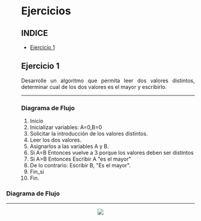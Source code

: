 <dir align ="justify">

# Ejercicios



## INDICE

- [Ejercicio 1](#ejercicio1)


## Ejercicio 1<a name="ejercicio1"></a>


Desarrolle un algoritmo que permita leer dos valores distintos, determinar cual de los dos valores es el mayor y escribirlo.

---

### Diagrama de Flujo

1. Inicio 
2. Inicializar variables: A=0,B=0
3. Solicitar la introducción de los valores distintos.
4. Leer los dos valores.
5. Asignarlos a las variables A y B.
6. Si A=B Entonces vuelve a 3 porque los valores deben ser distintos
7. Si A>B Entonces
   Escribir A "es el mayor"
8. De lo contrario: Escribir B, "Es el mayor".
9. Fin_si
10. Fin.


</dir>

### Diagrama de Flujo
  ---

<div align="center">
<img src="https://github.com/Oliperezp/Programacion/blob/main/Unidad-1/Images/diagrama1.png?raw=true"/>
</div>
  
